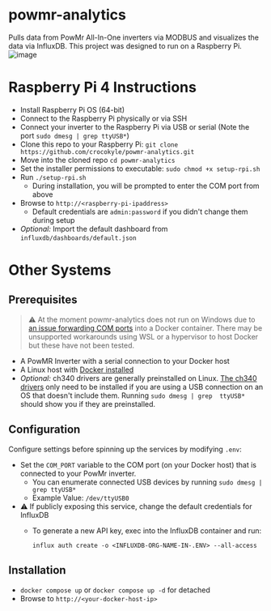 # powmr-analytics
Pulls data from PowMr All-In-One inverters via MODBUS and visualizes the data via InfluxDB. This project was designed 
to run on a Raspberry Pi.
![image](https://github.com/crocokyle/powmr-analytics/assets/11140843/ef121895-611d-42a4-8ab0-abccf3c184b2)


# Raspberry Pi 4 Instructions

- Install Raspberry Pi OS (64-bit)
- Connect to the Raspberry Pi physically or via SSH
- Connect your inverter to the Raspberry Pi via USB or serial (Note the port `sudo dmesg | grep ttyUSB*`)
- Clone this repo to your Raspberry Pi: `git clone https://github.com/crocokyle/powmr-analytics.git`
- Move into the cloned repo `cd powmr-analytics`
- Set the installer permissions to executable: `sudo chmod +x setup-rpi.sh`
- Run `./setup-rpi.sh`
  - During installation, you will be prompted to enter the COM port from above
- Browse to `http://<raspberry-pi-ipaddress>`
  - Default credentials are `admin:password` if you didn't change them during setup 
- *Optional:* Import the default dashboard from `influxdb/dashboards/default.json`

# Other Systems

## Prerequisites

> ⚠️ At the moment powmr-analytics does not run on Windows due to 
> [an issue forwarding COM ports](https://github.com/docker/for-win/issues/1018)
> into a Docker container. There may be unsupported workarounds using WSL or a hypervisor to host Docker but these 
> have not been tested.

- A PowMR Inverter with a serial connection to your Docker host
- A Linux host with [Docker installed](https://docs.docker.com/engine/install/)
- *Optional:* ch340 drivers are generally preinstalled on Linux. [The ch340 drivers](driver/ch340_drivers) only need 
  to be installed if you are using a USB connection on an OS that doesn't include them. Running `sudo dmesg | grep 
  ttyUSB*` should show you if they are preinstalled.

## Configuration

Configure settings before spinning up the services by modifying `.env`:
- Set the `COM_PORT` variable to the COM port (on your Docker host) that is connected to your PowMr inverter.
  - You can enumerate connected USB devices by running `sudo dmesg | grep ttyUSB*` 
  - Example Value: `/dev/ttyUSB0`
- ⚠️ If publicly exposing this service, change the default credentials for InfluxDB
  - To generate a new API key, exec into the InfluxDB container and run:
  
    `influx auth create -o <INFLUXDB-ORG-NAME-IN-.ENV> --all-access`


## Installation

- `docker compose up` or `docker compose up -d` for detached
- Browse to `http://<your-docker-host-ip>`
